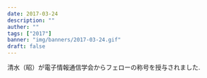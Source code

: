 ```yaml
---
date: 2017-03-24
description: ""
auther: ""
tags: ["2017"]
banner: "img/banners/2017-03-24.gif"
draft: false
---
```

清水（昭）が電子情報通信学会からフェローの称号を授与されました.
<!--more-->
